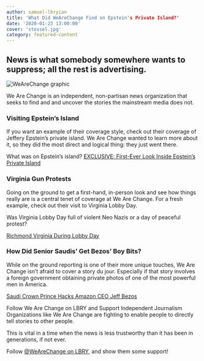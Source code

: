 ```yaml
---
author: samuel-lbryian
title: 'What Did WeAreChange Find on Epstein's Private Island?'
date: '2020-01-23 13:00:00'
cover: 'stossel.jpg'
category: featured-content
---
```


## News is what somebody somewhere wants to suppress; all the rest is advertising.

![WeAreChange graphic](https://spee.ch/@lbrynews:0/wearechange.jpg)

We Are Change is an independent, non-partisan news organization that seeks to find and and uncover the stories the mainstream media does not.

### Visiting Epstein’s Island

If you want an example of their coverage style, check out their coverage of Jeffery Epstein’s private island. We Are Change wanted to learn more about it, so they did the most direct and logical thing: they just went there.

What was on Epstein’s island? 
[EXCLUSIVE: First-Ever Look Inside Epstein’s Private Island](https://open.lbry.com/@wearechange:1/exclusive-first-ever-look-inside-epstein:c)

### Virginia Gun Protests

Going on the ground to get a first-hand, in-person look and see how things really are is a central tenet of coverage at We Are Change. For a fresh example, check out their visit to Virginia Lobby Day.

Was Virginia Lobby Day full of violent Neo Nazis or a day of peaceful protest? 

[Richmond Virginia During Lobby Day](https://lbry.tv/@wearechange:1/live-richmond-virginia-now-during-lobby:c)

### How Did Senior Saudis’ Get Bezos’ Boy Bits?

While on the ground reporting is one of their more unique touches, We Are Change isn’t afraid to cover a story du jour. Especially if that story involves a foreign government obtaining private photos of one of the most powerful men in America.

[Saudi Crown Prince Hacks Amazon CEO Jeff Bezos](https://lbry.tv/@wearechange:1/mystery-chinese-virus-reaches-us-saudi:5)

Follow We Are Change on LBRY and Support Independent Journalism
Organizations like We Are Change are fighting to enable people to directly tell stories to other people.

This is vital in a time when the news is less trustworthy than it has been in generations, if not ever.

Follow [@WeAreChange on LBRY](https://open.lbry.com/@WeAreChange:1), and show them some support!
